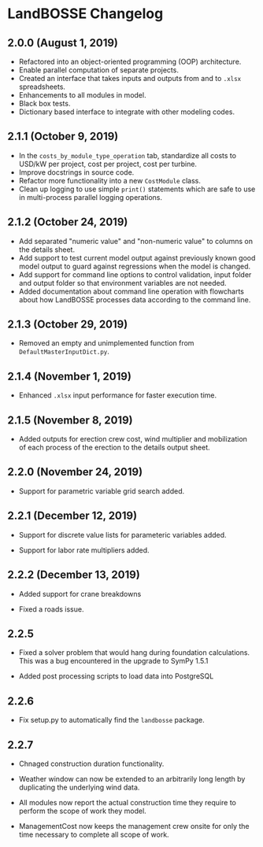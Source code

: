 # LandBOSSE Changelog

## 2.0.0 (August 1, 2019)

- Refactored into an object-oriented programming (OOP) architecture.
- Enable parallel computation of separate projects.
- Created an interface that takes inputs and outputs from and to `.xlsx` spreadsheets.
- Enhancements to all modules in model.
- Black box tests.
- Dictionary based interface to integrate with other modeling codes.

## 2.1.1 (October 9, 2019)

- In the `costs_by_module_type_operation` tab, standardize all costs to USD/kW per project, cost per project, cost per turbine.
- Improve docstrings in source code.
- Refactor more functionality into a new `CostModule` class.
- Clean up logging to use simple `print()` statements which are safe to use in multi-process parallel logging operations.

## 2.1.2 (October 24, 2019)

- Add separated "numeric value" and "non-numeric value" to columns on the details sheet.
- Add support to test current model output against previously known good model output to guard against regressions when the model is changed.
- Add support for command line options to control validation, input folder and output folder so that environment variables are not needed.
- Added documentation about command line operation with flowcharts about how LandBOSSE processes data according to the command line.

## 2.1.3 (October 29, 2019)

- Removed an empty and unimplemented function from `DefaultMasterInputDict.py`.

## 2.1.4 (November 1, 2019)

- Enhanced `.xlsx` input performance for faster execution time.

## 2.1.5 (November 8, 2019)

- Added outputs for erection crew cost, wind multiplier and mobilization of each process of the erection to the details output sheet.

## 2.2.0 (November 24, 2019)

- Support for parametric variable grid search added.

## 2.2.1 (December 12, 2019)

+ Support for discrete value lists for parameteric variables added.

+ Support for labor rate multipliers added.

## 2.2.2 (December 13, 2019)

+ Added support for crane breakdowns

+ Fixed a roads issue.

## 2.2.5

+ Fixed a solver problem that would hang during foundation calculations. This was a bug encountered in the upgrade to SymPy 1.5.1

+ Added post processing scripts to load data into PostgreSQL

## 2.2.6

+ Fix setup.py to automatically find the `landbosse` package.

## 2.2.7

+ Chnaged construction duration functionality.

+ Weather window can now be extended to an arbitrarily long length by duplicating the underlying wind data.

+ All modules now report the actual construction time they require to perform the scope of work they model.

+ ManagementCost now keeps the management crew onsite for only the time necessary to complete all scope of work.
